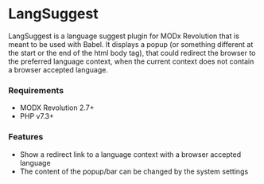 # LangSuggest

LangSuggest is a language suggest plugin for MODx Revolution that is meant to be
used with Babel. It displays a popup (or something different at the start or the
end of the html body tag), that could redirect the browser to the preferred
language context, when the current context does not contain a browser accepted
language.

### Requirements

* MODX Revolution 2.7+
* PHP v7.3+

### Features

* Show a redirect link to a language context with a browser accepted language
* The content of the popup/bar can be changed by the system settings